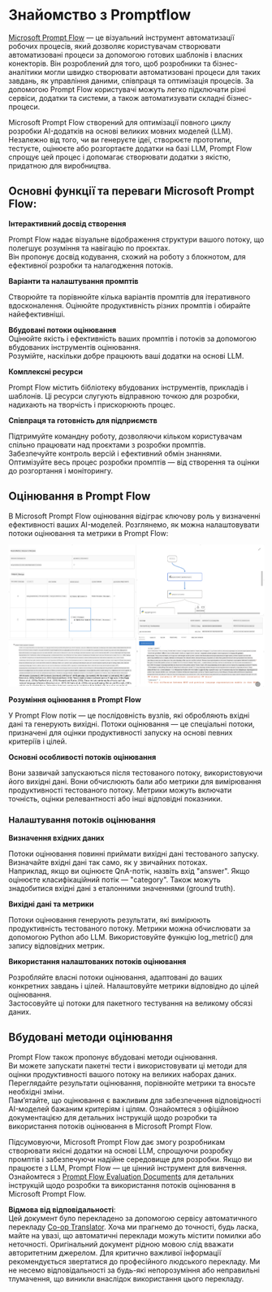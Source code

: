 <!--
CO_OP_TRANSLATOR_METADATA:
{
  "original_hash": "3cbe7629d254f1043193b7fe22524d55",
  "translation_date": "2025-07-16T22:46:06+00:00",
  "source_file": "md/01.Introduction/05/Promptflow.md",
  "language_code": "uk"
}
-->
# **Знайомство з Promptflow**

[Microsoft Prompt Flow](https://microsoft.github.io/promptflow/index.html?WT.mc_id=aiml-138114-kinfeylo) — це візуальний інструмент автоматизації робочих процесів, який дозволяє користувачам створювати автоматизовані процеси за допомогою готових шаблонів і власних конекторів. Він розроблений для того, щоб розробники та бізнес-аналітики могли швидко створювати автоматизовані процеси для таких завдань, як управління даними, співпраця та оптимізація процесів. За допомогою Prompt Flow користувачі можуть легко підключати різні сервіси, додатки та системи, а також автоматизувати складні бізнес-процеси.

Microsoft Prompt Flow створений для оптимізації повного циклу розробки AI-додатків на основі великих мовних моделей (LLM). Незалежно від того, чи ви генеруєте ідеї, створюєте прототипи, тестуєте, оцінюєте або розгортаєте додатки на базі LLM, Prompt Flow спрощує цей процес і допомагає створювати додатки з якістю, придатною для виробництва.

## Основні функції та переваги Microsoft Prompt Flow:

**Інтерактивний досвід створення**

Prompt Flow надає візуальне відображення структури вашого потоку, що полегшує розуміння та навігацію по проєктах.  
Він пропонує досвід кодування, схожий на роботу з блокнотом, для ефективної розробки та налагодження потоків.

**Варіанти та налаштування промптів**

Створюйте та порівнюйте кілька варіантів промптів для ітеративного вдосконалення. Оцінюйте продуктивність різних промптів і обирайте найефективніші.

**Вбудовані потоки оцінювання**  
Оцінюйте якість і ефективність ваших промптів і потоків за допомогою вбудованих інструментів оцінювання.  
Розумійте, наскільки добре працюють ваші додатки на основі LLM.

**Комплексні ресурси**

Prompt Flow містить бібліотеку вбудованих інструментів, прикладів і шаблонів. Ці ресурси слугують відправною точкою для розробки, надихають на творчість і прискорюють процес.

**Співпраця та готовність для підприємств**

Підтримуйте командну роботу, дозволяючи кільком користувачам спільно працювати над проєктами з розробки промптів.  
Забезпечуйте контроль версій і ефективний обмін знаннями. Оптимізуйте весь процес розробки промптів — від створення та оцінки до розгортання і моніторингу.

## Оцінювання в Prompt Flow

В Microsoft Prompt Flow оцінювання відіграє ключову роль у визначенні ефективності ваших AI-моделей. Розглянемо, як можна налаштовувати потоки оцінювання та метрики в Prompt Flow:

![PFVizualise](../../../../../translated_images/pfvisualize.c1d9ca75baa2a2221667124fa82ba2307f74a34620b9c1eff2cfc1fa2972909b.uk.png)

**Розуміння оцінювання в Prompt Flow**

У Prompt Flow потік — це послідовність вузлів, які обробляють вхідні дані та генерують вихідні. Потоки оцінювання — це спеціальні потоки, призначені для оцінки продуктивності запуску на основі певних критеріїв і цілей.

**Основні особливості потоків оцінювання**

Вони зазвичай запускаються після тестованого потоку, використовуючи його вихідні дані. Вони обчислюють бали або метрики для вимірювання продуктивності тестованого потоку. Метрики можуть включати точність, оцінки релевантності або інші відповідні показники.

### Налаштування потоків оцінювання

**Визначення вхідних даних**

Потоки оцінювання повинні приймати вихідні дані тестованого запуску. Визначайте вхідні дані так само, як у звичайних потоках.  
Наприклад, якщо ви оцінюєте QnA-потік, назвіть вхід "answer". Якщо оцінюєте класифікаційний потік — "category". Також можуть знадобитися вхідні дані з еталонними значеннями (ground truth).

**Вихідні дані та метрики**

Потоки оцінювання генерують результати, які вимірюють продуктивність тестованого потоку. Метрики можна обчислювати за допомогою Python або LLM. Використовуйте функцію log_metric() для запису відповідних метрик.

**Використання налаштованих потоків оцінювання**

Розробляйте власні потоки оцінювання, адаптовані до ваших конкретних завдань і цілей. Налаштовуйте метрики відповідно до цілей оцінювання.  
Застосовуйте ці потоки для пакетного тестування на великому обсязі даних.

## Вбудовані методи оцінювання

Prompt Flow також пропонує вбудовані методи оцінювання.  
Ви можете запускати пакетні тести і використовувати ці методи для оцінки продуктивності вашого потоку на великих наборах даних.  
Переглядайте результати оцінювання, порівнюйте метрики та вносьте необхідні зміни.  
Пам’ятайте, що оцінювання є важливим для забезпечення відповідності AI-моделей бажаним критеріям і цілям. Ознайомтеся з офіційною документацією для детальних інструкцій щодо розробки та використання потоків оцінювання в Microsoft Prompt Flow.

Підсумовуючи, Microsoft Prompt Flow дає змогу розробникам створювати якісні додатки на основі LLM, спрощуючи розробку промптів і забезпечуючи надійне середовище для розробки. Якщо ви працюєте з LLM, Prompt Flow — це цінний інструмент для вивчення. Ознайомтеся з [Prompt Flow Evaluation Documents](https://learn.microsoft.com/azure/machine-learning/prompt-flow/how-to-develop-an-evaluation-flow?view=azureml-api-2?WT.mc_id=aiml-138114-kinfeylo) для детальних інструкцій щодо розробки та використання потоків оцінювання в Microsoft Prompt Flow.

**Відмова від відповідальності**:  
Цей документ було перекладено за допомогою сервісу автоматичного перекладу [Co-op Translator](https://github.com/Azure/co-op-translator). Хоча ми прагнемо до точності, будь ласка, майте на увазі, що автоматичні переклади можуть містити помилки або неточності. Оригінальний документ рідною мовою слід вважати авторитетним джерелом. Для критично важливої інформації рекомендується звертатися до професійного людського перекладу. Ми не несемо відповідальності за будь-які непорозуміння або неправильні тлумачення, що виникли внаслідок використання цього перекладу.